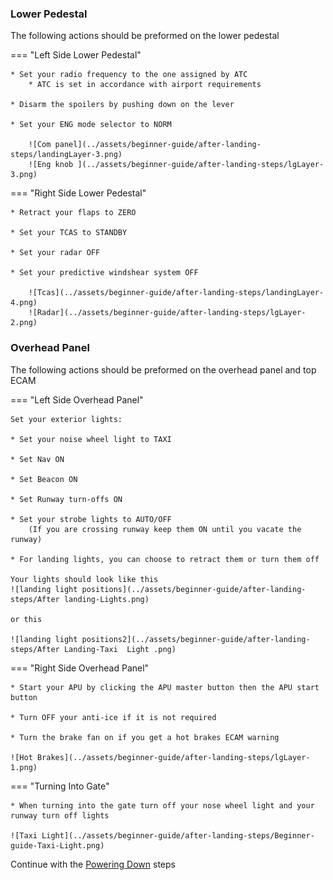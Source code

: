 ### Lower Pedestal

The following actions should be preformed on the lower pedestal

=== "Left Side Lower Pedestal"

    * Set your radio frequency to the one assigned by ATC
        * ATC is set in accordance with airport requirements

    * Disarm the spoilers by pushing down on the lever

    * Set your ENG mode selector to NORM

        ![Com panel](../assets/beginner-guide/after-landing-steps/landingLayer-3.png)
        ![Eng knob ](../assets/beginner-guide/after-landing-steps/lgLayer-3.png)

=== "Right Side Lower Pedestal"

    * Retract your flaps to ZERO

    * Set your TCAS to STANDBY

    * Set your radar OFF

    * Set your predictive windshear system OFF

        ![Tcas](../assets/beginner-guide/after-landing-steps/landingLayer-4.png)
        ![Radar](../assets/beginner-guide/after-landing-steps/lgLayer-2.png)

### Overhead Panel

The following actions should be preformed on the overhead panel and top ECAM

=== "Left Side Overhead Panel"

    Set your exterior lights:

    * Set your noise wheel light to TAXI

    * Set Nav ON

    * Set Beacon ON

    * Set Runway turn-offs ON

    * Set your strobe lights to AUTO/OFF
        (If you are crossing runway keep them ON until you vacate the runway)

    * For landing lights, you can choose to retract them or turn them off

    Your lights should look like this
    ![landing light positions](../assets/beginner-guide/after-landing-steps/After landing-Lights.png)

    or this

    ![landing light positions2](../assets/beginner-guide/after-landing-steps/After Landing-Taxi  Light .png)

=== "Right Side Overhead Panel"

    * Start your APU by clicking the APU master button then the APU start button

    * Turn OFF your anti-ice if it is not required

    * Turn the brake fan on if you get a hot brakes ECAM warning

    ![Hot Brakes](../assets/beginner-guide/after-landing-steps/lgLayer-1.png)

=== "Turning Into Gate"

    * When turning into the gate turn off your nose wheel light and your runway turn off lights

    ![Taxi Light](../assets/beginner-guide/after-landing-steps/Beginner-guide-Taxi-Light.png)

Continue with the [Powering Down](TBD.MD) steps
